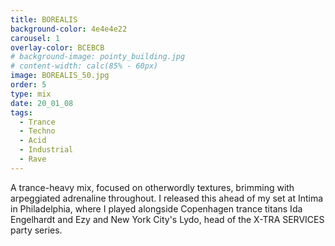 ```yaml
---
title: BOREALIS
background-color: 4e4e4e22
carousel: 1
overlay-color: BCEBCB
# background-image: pointy_building.jpg
# content-width: calc(85% - 60px)
image: BOREALIS_50.jpg
order: 5
type: mix
date: 20_01_08
tags:
  - Trance
  - Techno
  - Acid
  - Industrial
  - Rave
---
```


A trance-heavy mix, focused on otherwordly textures, brimming with arpeggiated adrenaline throughout. I released this ahead of my set at Intima in Philadelphia, where I played alongside Copenhagen trance titans Ida Engelhardt and Ezy and New York City's Lydo, head of the X-TRA SERVICES party series.
